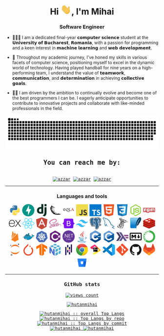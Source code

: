 <h1 align="center">Hi <img width="35" src="https://github.com/hutanmihai/hutanmihai/blob/main/waving.gif" alt="hutanmihai">, I'm Mihai</h1>
<h3 align="center">Software Engineer</h3>

- 👨🏽‍🎓 I am a dedicated final-year 𝗰𝗼𝗺𝗽𝘂𝘁𝗲𝗿 𝘀𝗰𝗶𝗲𝗻𝗰𝗲 student at the 𝗨𝗻𝗶𝘃𝗲𝗿𝘀𝗶𝘁𝘆 𝗼𝗳 𝗕𝘂𝗰𝗵𝗮𝗿𝗲𝘀𝘁, 𝗥𝗼𝗺𝗮𝗻𝗶𝗮, with a passion for
  programming and a keen interest in 𝗺𝗮𝗰𝗵𝗶𝗻𝗲 𝗹𝗲𝗮𝗿𝗻𝗶𝗻𝗴 and 𝘄𝗲𝗯 𝗱𝗲𝘃𝗲𝗹𝗼𝗽𝗺𝗲𝗻𝘁.

- 🔮 Throughout my academic journey, I've honed my skills in various facets of computer science, positioning myself to
  excel in the dynamic world of technology. Having played handball for nine years on a high-performing team, I
  understand the value of 𝘁𝗲𝗮𝗺𝘄𝗼𝗿𝗸, 𝗰𝗼𝗺𝗺𝘂𝗻𝗶𝗰𝗮𝘁𝗶𝗼𝗻, and 𝗱𝗲𝘁𝗲𝗿𝗺𝗶𝗻𝗮𝘁𝗶𝗼𝗻 in achieving 𝗰𝗼𝗹𝗹𝗲𝗰𝘁𝗶𝘃𝗲 𝗴𝗼𝗮𝗹𝘀.

- 👨‍💻 I am driven by the ambition to continually evolve and become one of the best programmers I can be. I eagerly
  anticipate opportunities to contribute to innovative projects and collaborate with like-minded professionals in the
  field.</h4>

<div align="center">
  <img  src="https://github.com/hutanmihai/hutanmihai/blob/main/grid-snake.svg" alt="snake" />
</div>

<div>
  <samp>
    <h2 align="center">You can reach me by:</h2>
    <div align="center">
      <br/>
      <a href="https://www.linkedin.com/in/hutanmihai/" target="blank"><img align="center"
         src="https://img.shields.io/badge/linkedin-%231DA1F2.svg?style=for-the-badge&logo=linkedin&logoColor=white"
         alt="azzar" height="30"/></a>
      <a href="mailto:hutanmihai29@gmail.com" target="blank"><img align="center"
         src="https://img.shields.io/badge/gmail-EA4335.svg?style=for-the-badge&logo=gmail&logoColor=white"
         alt="azzar" height="30"/></a>
      <a href="https://www.instagram.com/mihai_pini/" target="blank"><img align="center"
         src="https://img.shields.io/badge/instagram-%23E4405F.svg?style=for-the-badge&logo=Instagram&logoColor=white"
         alt="azzar" height="30"/></a>
    </div>
  </samp>
</div>

-----

<div align="center">
  <h3>Languages and tools</h3>
  <div align="center">
    <img src="https://raw.githubusercontent.com/devicons/devicon/master/icons/python/python-original.svg" alt="python" width="40" height="40"/>
    <img src="https://raw.githubusercontent.com/devicons/devicon/master/icons/fastapi/fastapi-original.svg" alt="fastapi" width="40" height="40"/>
    <img src="https://raw.githubusercontent.com/devicons/devicon/master/icons/django/django-plain.svg" alt="django" width="40" height="40"/>
    <img src="https://raw.githubusercontent.com/devicons/devicon/master/icons/flask/flask-original.svg" alt="flask" width="40" height="40"/>
    <img src="https://raw.githubusercontent.com/devicons/devicon/master/icons/sqlalchemy/sqlalchemy-original.svg" alt="sqlalchemy" width="40" height="40"/>
    <img src="https://raw.githubusercontent.com/devicons/devicon/master/icons/javascript/javascript-original.svg" alt="javascript" width="40" height="40"/>
    <img src="https://raw.githubusercontent.com/devicons/devicon/master/icons/typescript/typescript-original.svg" alt="typescript" width="40" height="40"/>
    <img src="https://raw.githubusercontent.com/devicons/devicon/master/icons/html5/html5-original.svg" alt="html5" width="40" height="40"/>
    <img src="https://raw.githubusercontent.com/devicons/devicon/master/icons/css3/css3-original.svg" alt="css3" width="40" height="40"/>
    <img src="https://raw.githubusercontent.com/devicons/devicon/master/icons/nodejs/nodejs-original.svg" alt="nodejs" width="40" height="40"/>
    <img src="https://raw.githubusercontent.com/devicons/devicon/master/icons/npm/npm-original-wordmark.svg" alt="npm" width="40" height="40"/>
    <img src="https://raw.githubusercontent.com/devicons/devicon/master/icons/express/express-original.svg" alt="expressjs" width="40" height="40"/>
    <img src="https://raw.githubusercontent.com/devicons/devicon/master/icons/react/react-original.svg" alt="reactjs" width="40" height="40"/>
    <img src="https://raw.githubusercontent.com/devicons/devicon/master/icons/angularjs/angularjs-plain.svg" alt="angular" width="40" height="40"/>
    <img src="https://raw.githubusercontent.com/devicons/devicon/master/icons/sass/sass-original.svg" alt="scss" width="40" height="40"/>
    <img src="https://raw.githubusercontent.com/devicons/devicon/master/icons/bootstrap/bootstrap-original.svg" alt="bootstrap" width="40" height="40"/>
    <img src="https://raw.githubusercontent.com/devicons/devicon/master/icons/tailwindcss/tailwindcss-plain.svg" alt="tailwindcss" width="40" height="40"/>
    <img src="https://raw.githubusercontent.com/devicons/devicon/master/icons/postgresql/postgresql-original.svg" alt="postgresql" width="40" height="40"/>
    <img src="https://raw.githubusercontent.com/devicons/devicon/master/icons/mysql/mysql-original.svg" alt="mysql" width="40" height="40"/>
    <img src="https://raw.githubusercontent.com/devicons/devicon/master/icons/microsoftsqlserver/microsoftsqlserver-plain.svg" alt="sqlserver" width="40" height="40"/>
    <img src="https://raw.githubusercontent.com/devicons/devicon/master/icons/sqlite/sqlite-original.svg" alt="sqlite" width="40" height="40"/>
    <img src="https://raw.githubusercontent.com/devicons/devicon/master/icons/redis/redis-original.svg" alt="redis" width="40" height="40"/>
    <img src="https://raw.githubusercontent.com/devicons/devicon/master/icons/firebase/firebase-plain.svg" alt="firebase" width="40" height="40"/>
    <img src="https://raw.githubusercontent.com/devicons/devicon/master/icons/docker/docker-original.svg" alt="docker" width="40" height="40"/>
    <img src="https://raw.githubusercontent.com/devicons/devicon/master/icons/kubernetes/kubernetes-plain.svg" alt="kubernetes" width="40" height="40"/>
    <img src="https://raw.githubusercontent.com/devicons/devicon/master/icons/csharp/csharp-plain.svg" alt="csharp" width="40" height="40"/>
    <img src="https://raw.githubusercontent.com/devicons/devicon/master/icons/dotnetcore/dotnetcore-original.svg" alt="dotnetcore" width="40" height="40"/>
    <img src="https://raw.githubusercontent.com/devicons/devicon/master/icons/java/java-original.svg" alt="java" width="40" height="40"/>
    <img src="https://raw.githubusercontent.com/devicons/devicon/master/icons/cplusplus/cplusplus-original.svg" alt="cpp" width="40" height="40"/>
    <img src="https://raw.githubusercontent.com/devicons/devicon/master/icons/c/c-original.svg" alt="c" width="40 height="40"/>
    <img src="https://raw.githubusercontent.com/devicons/devicon/master/icons/haskell/haskell-original.svg" alt="haskell" width="40" height="40"/>
    <img src="https://raw.githubusercontent.com/devicons/devicon/master/icons/markdown/markdown-original.svg" alt="markdown" width="40" height="40"/>
    <img src="https://raw.githubusercontent.com/devicons/devicon/master/icons/anaconda/anaconda-original.svg" alt="anaconda" width="40" height="40"/>
    <img src="https://raw.githubusercontent.com/devicons/devicon/master/icons/jupyter/jupyter-original.svg" alt="jupyter" width="40" height="40"/>
    <img src="https://raw.githubusercontent.com/devicons/devicon/master/icons/pytorch/pytorch-original.svg" alt="pytorch" width="40" height="40"/>
    <img src="https://raw.githubusercontent.com/devicons/devicon/master/icons/tensorflow/tensorflow-original.svg" alt="tensorflow" width="40" height="40"/>
    <img src="https://raw.githubusercontent.com/devicons/devicon/master/icons/numpy/numpy-original.svg" alt="numpy" width="40" height="40"/>
    <img src="https://raw.githubusercontent.com/devicons/devicon/master/icons/pandas/pandas-original.svg" alt="pandas" width="40" height="40"/>
    <img src="https://raw.githubusercontent.com/devicons/devicon/master/icons/chrome/chrome-original.svg" alt="chrome" width="40" height="40"/>
    <img src="https://raw.githubusercontent.com/devicons/devicon/master/icons/jetbrains/jetbrains-original.svg" alt="jetbrains" width="40" height="40"/>
    <img src="https://raw.githubusercontent.com/devicons/devicon/master/icons/vscode/vscode-original.svg" alt="vscode" width="40" height="40"/>
    <img src="https://raw.githubusercontent.com/devicons/devicon/master/icons/git/git-original.svg" alt="git" width="40" height="40"/>
    <img src="https://raw.githubusercontent.com/devicons/devicon/master/icons/github/github-original.svg" alt="github" width="40" height="40"/>
    <img src="https://raw.githubusercontent.com/devicons/devicon/master/icons/gitlab/gitlab-original.svg" alt="gitlab" width="40" height="40"/>
    <img src="https://raw.githubusercontent.com/devicons/devicon/master/icons/bitbucket/bitbucket-original.svg" alt="bitbucket" width="40" height="40"/>
  </div>
</div>

-----

<div>
  <samp>
    <h3 align="center"> GitHub stats </h3>
    <div align="center">
      <a href="https://github.com/hutanmihai" target="blank"><img align="center" 
     src="https://komarev.com/ghpvc/?username=hutanmihai&style=for-the-badge&label=PROFILE+VIEWS" height="25"
     alt="views count" /></a>
    <p align="center"> <a href="https://github.com/ryo-ma/github-profile-trophy"><img src="https://github-profile-trophy.vercel.app/?username=hutanmihai&theme=tokyonight" alt="hutanmihai" /></a></p>
    </div>
    <div align="center">
      <a href="https://github.com/hutanmihai/">
        <img src="https://github-readme-stats.vercel.app/api/top-langs/?username=hutanmihai&langs_count=6&theme=tokyonight&layout=compact&hide_border=true"
        alt="hutanmihai :: overall Top Langs " /></a>
    </div>
    <div align="center">
      <a href="https://github.com/hutanmihai/">
      <img width="45%" src="https://github-profile-summary-cards.vercel.app/api/cards/repos-per-language?username=hutanmihai&theme=tokyonight&layout=compact&hide_border=true"
      alt="hutanmihai :: Top Langs by repo" />
      <img width="45%" src="https://github-profile-summary-cards.vercel.app/api/cards/most-commit-language?username=hutanmihai&theme=tokyonight&layout=compact&hide_border=true"
      alt="hutanmihai :: Top Langs by commit" />
      </a>
    </div>
    <div align="center">
      <a href="https://github.com/hutanmihai/">
      <img width="45%" src="https://github-readme-stats.vercel.app/api?username=hutanmihai&show_icons=true&theme=tokyonight&hide_border=true"  alt="hutanmihai"/>
      <img width="45%" src="https://github-readme-streak-stats.herokuapp.com/?user=hutanmihai&theme=tokyonight&hide_border=true"  alt="hutanmihai"/>
      </a>
   </div>
   <br>
   </samp>
</div>    
